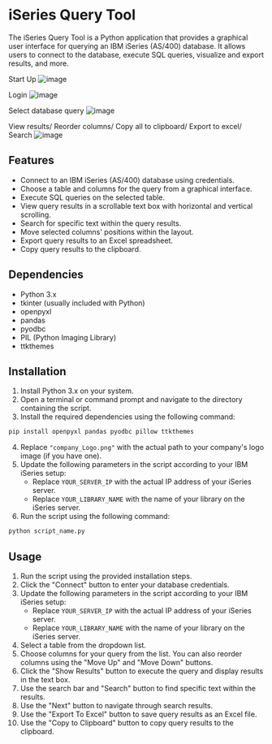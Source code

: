 # iSeries Query Tool

The iSeries Query Tool is a Python application that provides a graphical user interface for querying an IBM iSeries (AS/400) database. It allows users to connect to the database, execute SQL queries, visualize and export results, and more.

Start Up
![image](https://github.com/JAMl3/iSQT/assets/97791913/73d20de7-450a-4337-8865-c9dfdc061fa3)

Login
![image](https://github.com/JAMl3/iSQT/assets/97791913/bfe567d2-c44f-4b25-9934-689a85257e7c)

Select database query
![image](https://github.com/JAMl3/iSQT/assets/97791913/e19b2e3d-9523-4bb5-9ac6-b458a800f8b1)

View results/ Reorder columns/ Copy all to clipboard/ Export to excel/ Search
![image](https://github.com/JAMl3/iSQT/assets/97791913/76fc9f49-9921-425e-83b4-0aea7649aada)


## Features

- Connect to an IBM iSeries (AS/400) database using credentials.
- Choose a table and columns for the query from a graphical interface.
- Execute SQL queries on the selected table.
- View query results in a scrollable text box with horizontal and vertical scrolling.
- Search for specific text within the query results.
- Move selected columns' positions within the layout.
- Export query results to an Excel spreadsheet.
- Copy query results to the clipboard.

## Dependencies

- Python 3.x
- tkinter (usually included with Python)
- openpyxl
- pandas
- pyodbc
- PIL (Python Imaging Library)
- ttkthemes

## Installation

1. Install Python 3.x on your system.
2. Open a terminal or command prompt and navigate to the directory containing the script.
3. Install the required dependencies using the following command:

```bash
pip install openpyxl pandas pyodbc pillow ttkthemes
```

4. Replace `"company_Logo.png"` with the actual path to your company's logo image (if you have one).
5. Update the following parameters in the script according to your IBM iSeries setup:
    - Replace `YOUR_SERVER_IP` with the actual IP address of your iSeries server.
    - Replace `YOUR_LIBRARY_NAME` with the name of your library on the iSeries server.
6. Run the script using the following command:

```bash
python script_name.py
```

## Usage

1. Run the script using the provided installation steps.
2. Click the "Connect" button to enter your database credentials.
3. Update the following parameters in the script according to your IBM iSeries setup:
    - Replace `YOUR_SERVER_IP` with the actual IP address of your iSeries server.
    - Replace `YOUR_LIBRARY_NAME` with the name of your library on the iSeries server.
4. Select a table from the dropdown list.
5. Choose columns for your query from the list. You can also reorder columns using the "Move Up" and "Move Down" buttons.
6. Click the "Show Results" button to execute the query and display results in the text box.
7. Use the search bar and "Search" button to find specific text within the results.
8. Use the "Next" button to navigate through search results.
9. Use the "Export To Excel" button to save query results as an Excel file.
10. Use the "Copy to Clipboard" button to copy query results to the clipboard.




